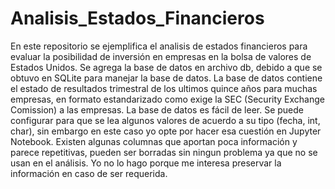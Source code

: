 # Analisis_Estados_Financieros
En este repositorio se ejemplifica el analisis de estados financieros para evaluar la posibilidad de inversión en empresas en la bolsa de valores de Estados Unidos.
Se agrega la base de datos en archivo db, debido a que se obtuvo en SQLite para manejar la base de datos.
La base de datos contiene el estado de resultados trimestral de los ultimos quince años para muchas empresas, en formato estandarizado como exige la SEC (Security Exchange Comission) a las empresas.
La base de datos es fácil de leer. Se puede configurar para que se lea algunos valores de acuerdo a su tipo (fecha, int, char), sin embargo en este caso yo opte por hacer esa cuestión en Jupyter Notebook. 
Existen algunas columnas que aportan poca información y parece repetitivas, pueden ser borradas sin ningun problema ya que no se usan en el análisis. Yo no lo hago porque me interesa preservar la información en caso de ser requerida.
